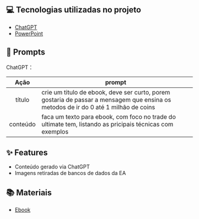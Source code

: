 
## 💻 Tecnologias utilizadas no projeto

- [ChatGPT](https://chat.openai.com/) 
- [PowerPoint](https://www.microsoft.com/en/microsoft-365/powerpoint)

## 🧠 Prompts


ChatGPT：

|   Ação   | prompt                                                                                                                                                                                                                                                                         |
| :------: | ------------------------------------------------------------------------------------------------------------------------------------------------------------------------------------------------------------------------------------------------------------------------------ |
|  título  | crie um titulo de ebook, deve ser curto, porem gostaria de passar a mensagem que ensina os metodos de ir do 0 até 1 milhão de coins                                                       |
| conteúdo | faca um texto para ebook, com foco no trade do ultimate tem, listando as pricipais técnicas com exemplos|



## ✨ Features

- Conteúdo gerado via ChatGPT
- Imagens retiradas de bancos de dados da EA

## 📚 Materiais

- [Ebook](https://drive.google.com/file/d/18n36jVk6qi4X-7N1q1CsuNta1vQxRTg8/view?usp=drive_link)

